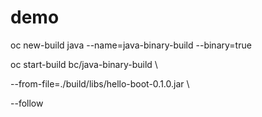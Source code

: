 # demo


oc new-build java --name=java-binary-build --binary=true


oc start-build bc/java-binary-build \

--from-file=./build/libs/hello-boot-0.1.0.jar \

--follow

